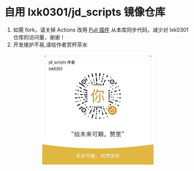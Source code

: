 # 自用 lxk0301/jd_scripts 镜像仓库
1. 如需 fork，请关掉 Actions 改用 [Pull 插件](https://github.com/apps/pull) 从本库同步代码，减少对 lxk0301 仓库的访问量，谢谢！
2. 开发维护不易,请给作者赏杯茶水
<div align=center><img width="300" height="300" src="./thanks.jpg"/></div>